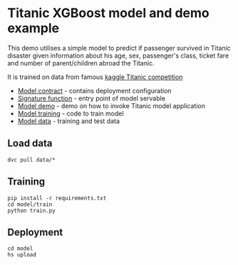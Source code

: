 # Titanic XGBoost model and demo example

This demo utilises a simple model to predict if passenger survived in Titanic disaster given information about his age, sex, passenger's class, ticket fare and number of parent/children abroad the Titanic.

It is trained on data from famous [kaggle Titanic competition](https://www.kaggle.com/c/titanic/overview)

- [Model contract](model/serving.yaml) - contains deployment configuration
- [Signature function](model/src/func_main.py) - entry point of model servable
- [Model demo](demo/Titanic_Demo.ipynb) - demo on how to invoke Titanic model application
- [Model training](model/train) - code to train model
- [Model data](data) - training and test data

## Load data
```commandline
dvc pull data/*
```

## Training

```commandline
pip install -r requirements.txt
cd model/train
python train.py
```

## Deployment
```commandline
cd model
hs upload
```